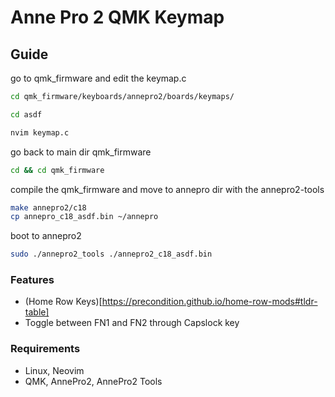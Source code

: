 # Anne Pro 2 QMK Keymap
## Guide 
go to qmk_firmware and edit the keymap.c
```bash
cd qmk_firmware/keyboards/annepro2/boards/keymaps/
```
```bash
cd asdf
```
```bash
nvim keymap.c
```
go back to main dir qmk_firmware
```bash
cd && cd qmk_firmware
```
compile the qmk_firmware and move to annepro dir with the annepro2-tools
```bash
make annepro2/c18
cp annepro_c18_asdf.bin ~/annepro
```
boot to annepro2 
```bash
sudo ./annepro2_tools ./annepro2_c18_asdf.bin
```
### Features
- (Home Row Keys)[https://precondition.github.io/home-row-mods#tldr-table]
- Toggle between FN1 and FN2 through Capslock key
### Requirements
- Linux, Neovim
- QMK, AnnePro2, AnnePro2 Tools

